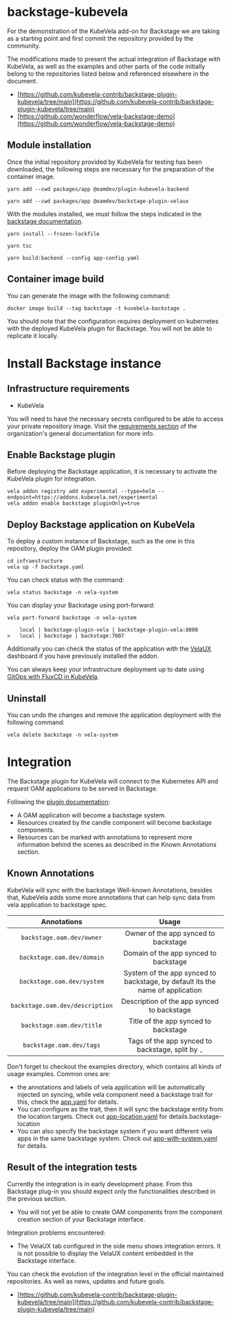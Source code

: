# backstage-kubevela

For the demonstration of the KubeVela add-on for Backstage we are taking as a starting point and first commit the repository provided by the community. 

The modifications made to present the actual integration of Backstage with KubeVela, as well as the examples and other parts of the code initially belong to the repositories listed below and referenced elsewhere in the document.

- [https://github.com/kubevela-contrib/backstage-plugin-kubevela/tree/main](https://github.com/kubevela-contrib/backstage-plugin-kubevela/tree/main)
- [https://github.com/wonderflow/vela-backstage-demo](https://github.com/wonderflow/vela-backstage-demo)

## Module installation


Once the initial repository provided by KubeVela for testing has been downloaded, the following steps are necessary for the preparation of the container image.

````
yarn add --cwd packages/app @oamdev/plugin-kubevela-backend

yarn add --cwd packages/app @oamdev/backstage-plugin-velaux
````

With the modules installed, we must follow the steps indicated in the [backstage documentation](https://backstage.io/docs/deployment/docker).

````
yarn install --frozen-lockfile

yarn tsc

yarn build:backend --config app-config.yaml
````

## Container image build

You can generate the image with the following command:

````
docker image build --tag backstage -t kuvebela-backstage .
````

You should note that the configuration requires deployment on kubernetes with the deployed KubeVela plugin for Backstage. You will not be able to replicate it locally.

# Install Backstage instance


## Infrastructure requirements

- KubeVela

You will need to have the necessary secrets configured to be able to access your private repository image. Visit the [requirements section](https://github.com/activa-prefapp/documentation/tree/main/requirements) of the organization's general documentation for more info.

## Enable Backstage plugin

Before deploying the Backstage application, it is necessary to activate the KubeVela plugin for integration.

```
vela addon registry add experimental --type=helm --endpoint=https://addons.kubevela.net/experimental
vela addon enable backstage pluginOnly=true
```

## Deploy Backstage application on KubeVela

To deploy a custom instance of Backstage, such as the one in this repository, deploy the OAM plugin provided:

```
cd infraestructure
vela up -f backstage.yaml
```

You can check status with the command:

```
vela status backstage -n vela-system
```

You can display your Backstage using port-forward:

```
vela port-forward backstage -n vela-system

    local | backstage-plugin-vela | backstage-plugin-vela:8080
>   local | backstage | backstage:7007                                               
```

Additionally you can check the status of the application with the [VelaUX](https://kubevela.io/docs/installation/standalone#3-install-velaux) dashboard if you have previously installed the addon.

You can always keep your infrastructure deployment up to date using [GitOps with FluxCD in KubeVela]().

## Uninstall

You can undo the changes and remove the application deployment with the following command:

```
vela delete backstage -n vela-system  
```

# Integration

The Backstage plugin for KubeVela will connect to the Kubernetes API and request OAM applications to be served in Backstage. 

Following the [plugin documentation](https://github.com/kubevela-contrib/backstage-plugin-kubevela/blob/main/README.md#system-model-integration):

- A OAM application will become a backstage system.
- Resources created by the candle component will become backstage components.
- Resources can be marked with annotations to represent more information behind the scenes as described in the Known Annotations section.

## Known Annotations

KubeVela will sync with the backstage Well-known Annotations, besides that, KubeVela adds some more annotations that can help sync data from vela application to backstage spec.

| Annotations                           |               Usage        |
| :------------------------------------: | :---------------------------------------:|
|    `backstage.oam.dev/owner`        |  Owner of the app synced to backstage |
|    `backstage.oam.dev/domain`        | Domain of the app synced to backstage  |
|    `backstage.oam.dev/system`        | System of the app synced to backstage, by default its the name of application  |
|    `backstage.oam.dev/description`        |    Description of the app synced to backstage | 
|    `backstage.oam.dev/title`        |   Title of the app synced to backstage |
|    `backstage.oam.dev/tags`        |   Tags of the app synced to backstage, split by `,`  |


Don't forget to checkout the examples directory, which contains all kinds of usage examples. Common ones are:

- the annotations and labels of vela application will be automatically injected on syncing, while vela component need a backstage trait for this, check the [app.yaml](./examples-integration/app.yaml) for details.
- You can configure as the trait, then it will sync the backstage entity from the location targets. Check out [app-location.yaml](./examples-integration/app-location.yaml) for details.backstage-location
- You can also specify the backstage system if you want different vela apps in the same backstage system. Check out [app-with-system.yaml](./examples-integration/app-with-system.yaml) for details.


## Result of the integration tests

Currently the integration is in early development phase. From this Backstage plug-in you should expect only the functionalities described in the previous section.

- You will not yet be able to create OAM components from the component creation section of your Backstage interface.

Integration problems encountered:

- The VelaUX tab configured in the side menu shows integration errors. It is not possible to display the VelaUX content embedded in the Backstage interface.

You can check the evolution of the integration level in the official maintained repositories. As well as news, updates and future goals.

 - [https://github.com/kubevela-contrib/backstage-plugin-kubevela/tree/main](https://github.com/kubevela-contrib/backstage-plugin-kubevela/tree/main)





